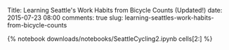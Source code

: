 Title: Learning Seattle's Work Habits from Bicycle Counts (Updated!)
date: 2015-07-23 08:00
comments: true
slug: learning-seattles-work-habits-from-bicycle-counts

{% notebook downloads/notebooks/SeattleCycling2.ipynb cells[2:] %}